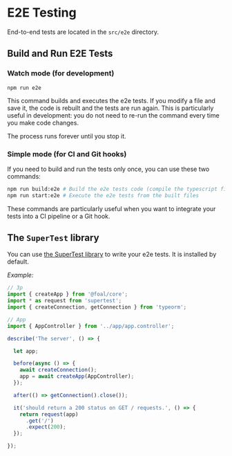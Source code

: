# E2E Testing

End-to-end tests are located in the `src/e2e` directory.

## Build and Run E2E Tests

### Watch mode (for development)

```
npm run e2e
```

This command builds and executes the e2e tests. If you modify a file and save it, the code is rebuilt and the tests are run again. This is particularly useful in development: you do not need to re-run the command every time you make code changes.

The process runs forever until you stop it.

### Simple mode (for CI and Git hooks)

If you need to build and run the tests only once, you can use these two commands:

```sh
npm run build:e2e # Build the e2e tests code (compile the typescript files and copy the templates)
npm run start:e2e # Execute the e2e tests from the built files
```

These commands are particularly useful when you want to integrate your tests into a CI pipeline or a Git hook.

## The `SuperTest` library

You can use [the SuperTest library](https://github.com/visionmedia/supertest) to write your e2e tests. It is installed by default.

*Example:*
```typescript
// 3p
import { createApp } from '@foal/core';
import * as request from 'supertest';
import { createConnection, getConnection } from 'typeorm';

// App
import { AppController } from '../app/app.controller';

describe('The server', () => {

  let app;

  before(async () => {
    await createConnection();
    app = await createApp(AppController);
  });

  after(() => getConnection().close());

  it('should return a 200 status on GET / requests.', () => {
    return request(app)
      .get('/')
      .expect(200);
  });

});

```
